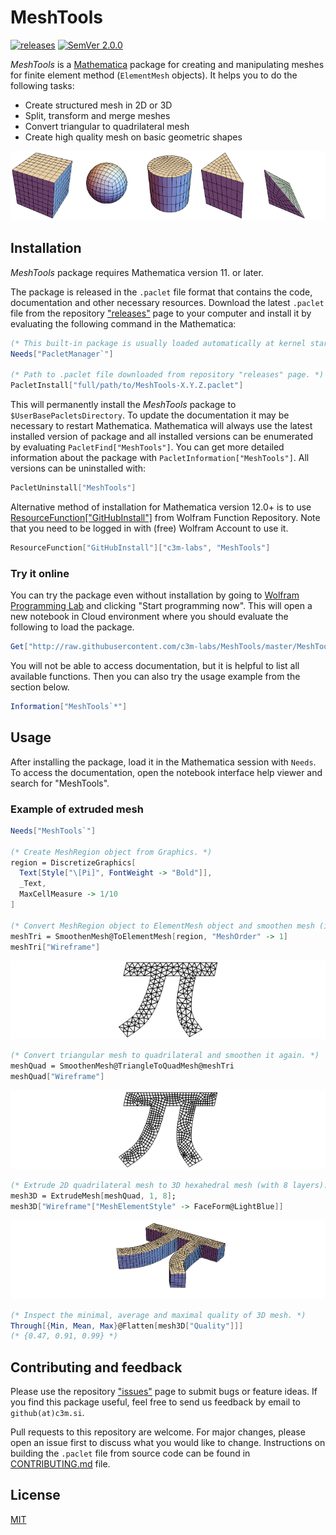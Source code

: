 # MeshTools

[![releases](http://img.shields.io/github/release/c3m-labs/MeshTools.svg)](http://github.com/c3m-labs/MeshTools/releases)
[![SemVer 2.0.0](http://img.shields.io/badge/SemVer-2.0.0-brightgreen.svg)](http://semver.org/spec/v2.0.0.html)

_MeshTools_ is a [Mathematica](http://www.wolfram.com/mathematica/) package for creating and manipulating
meshes for finite element method (`ElementMesh` objects). It helps you to do the following tasks:

* Create structured mesh in 2D or 3D
* Split, transform and merge meshes
* Convert triangular to quadrilateral mesh
* Create high quality mesh on basic geometric shapes

![niceExample](Images/ExampleMeshes.png)

## Installation

_MeshTools_ package requires Mathematica version 11. or later.

The package is released in the `.paclet` file format that contains the code,
documentation and other necessary resources.
Download the latest `.paclet` file from the
repository ["releases"](https://github.com/c3m-labs/MeshTools/releases) page
to your computer and install it by evaluating the following command in the Mathematica:

```mathematica
(* This built-in package is usually loaded automatically at kernel startup. *)
Needs["PacletManager`"]

(* Path to .paclet file downloaded from repository "releases" page. *)
PacletInstall["full/path/to/MeshTools-X.Y.Z.paclet"]
```

This will permanently install the _MeshTools_ package to `$UserBasePacletsDirectory`.
To update the documentation it may be necessary to restart Mathematica.
Mathematica will always use the latest installed version of package and all installed versions
can be enumerated by evaluating `PacletFind["MeshTools"]`.
You can get more detailed information about the package with `PacletInformation["MeshTools"]`.
All versions can be uninstalled with:

```mathematica
PacletUninstall["MeshTools"]
```

Alternative method of installation for Mathematica version 12.0+ is to use
[ResourceFunction["GitHubInstall"]](https://resources.wolframcloud.com/FunctionRepository/resources/GitHubInstall)
from Wolfram Function Repository. Note that you need to be logged in with (free) Wolfram Account to use it.

```mathematica
ResourceFunction["GitHubInstall"]["c3m-labs", "MeshTools"]
```

### Try it online

You can try the package even without installation by going to
[Wolfram Programming Lab](https://www.wolfram.com/programming-lab/)
and clicking "Start programming now".
This will open a new notebook in Cloud environment where you should evaluate the following to load the package.

```mathematica
Get["http://raw.githubusercontent.com/c3m-labs/MeshTools/master/MeshTools/MeshTools.wl"]
```

You will not be able to access documentation, but it is helpful to list all available functions.
Then you can also try the usage example from the section below.

```mathematica
Information["MeshTools`*"]
```

## Usage

After installing the package, load it in the Mathematica session with `Needs`.
To access the documentation, open the notebook interface help viewer and search for "MeshTools".

### Example of extruded mesh

```mathematica
Needs["MeshTools`"]

(* Create MeshRegion object from Graphics. *)
region = DiscretizeGraphics[
  Text[Style["\[Pi]", FontWeight -> "Bold"]],
  _Text,
  MaxCellMeasure -> 1/10
]

(* Convert MeshRegion object to ElementMesh object and smoothen mesh (improve quality). *)
meshTri = SmoothenMesh@ToElementMesh[region, "MeshOrder" -> 1]
meshTri["Wireframe"]
```

![screenshot1](Images/PiMeshTriangle.png )

```mathematica
(* Convert triangular mesh to quadrilateral and smoothen it again. *)
meshQuad = SmoothenMesh@TriangleToQuadMesh@meshTri
meshQuad["Wireframe"]
```

![screenshot2](Images/PiMeshQuad.png )

```mathematica
(* Extrude 2D quadrilateral mesh to 3D hexahedral mesh (with 8 layers). *)
mesh3D = ExtrudeMesh[meshQuad, 1, 8];
mesh3D["Wireframe"["MeshElementStyle" -> FaceForm@LightBlue]]
```

![screenshot3](Images/PiMesh3D.png )

```mathematica
(* Inspect the minimal, average and maximal quality of 3D mesh. *)
Through[{Min, Mean, Max}@Flatten[mesh3D["Quality"]]]
(* {0.47, 0.91, 0.99} *)
```

## Contributing and feedback

Please use the repository ["issues"](https://github.com/c3m-labs/MeshTools/issues) page to submit bugs or feature ideas.
If you find this package useful, feel free to send us feedback by email to `github(at)c3m.si`.

Pull requests to this repository are welcome.
For major changes, please open an issue first to discuss what you would like to change.
Instructions on building the `.paclet` file from source code can be found in [CONTRIBUTING.md]( CONTRIBUTING.md ) file.

## License

[MIT](https://choosealicense.com/licenses/mit/)
